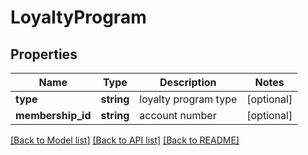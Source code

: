 # LoyaltyProgram

## Properties
Name | Type | Description | Notes
------------ | ------------- | ------------- | -------------
**type** | **string** | loyalty program type | [optional] 
**membership_id** | **string** | account number | [optional] 

[[Back to Model list]](../README.md#documentation-for-models) [[Back to API list]](../README.md#documentation-for-api-endpoints) [[Back to README]](../README.md)


